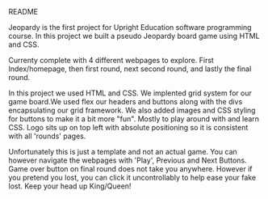 README

<!-- Title: Jeopardy -->                                     

Jeopardy is the first project for Upright Education software programming course. In this project we built a pseudo Jeopardy board game using HTML and CSS. 

<!-- Build Status -->

Currenty complete with 4 different webpages to explore. First Index/homepage, then first round, next second round, and lastly the final round. 

<!-- Tech/Framework -->

In this project we used HTML and CSS. We implented grid system for our game board.We used flex our headers and buttons along with the divs encapsulating our grid framework. We also added images and CSS styling for buttons to make it a bit more "fun". Mostly to play around with and learn CSS. Logo sits up on top left with absolute positioning so it is consistent with all 'rounds' pages.

<!-- How To -->

Unfortunately this is just a template and not an actual game. You can however navigate the webpages with 'Play', Previous and Next Buttons. Game over button on final round does not take you anywhere. However if you pretend you lost, you can click it uncontrollably to help ease your fake lost. Keep your head up King/Queen!